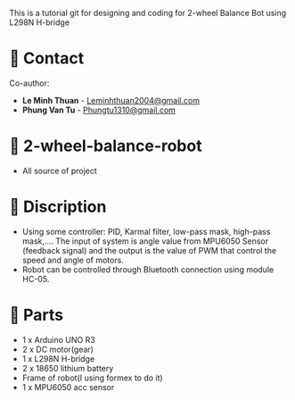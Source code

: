 This is a tutorial git for designing and coding for 2-wheel Balance Bot using L298N H-bridge
# 📧 Contact
Co-author:
- **Le Minh Thuan** - [Leminhthuan2004@gmail.com](mailto:Leminhthuan2004@gmail.com)
- **Phung Van Tu** - [Phungtu1310@gmail.com](mailto:Phungtu1310@gmail.com)
# 🤖 2-wheel-balance-robot
- All source of project
# 💾 Discription
- Using some controller: PID, Karmal filter, low-pass mask, high-pass mask,....
The input of system is angle value from MPU6050 Sensor (feedback signal)
and the output is the value of PWM that control the speed and angle of motors.
- Robot can be controlled through Bluetooth connection using module HC-05.
# 🧰 Parts
- 1 x Arduino UNO R3
- 2 x DC motor(gear)
- 1 x L298N H-bridge
- 2 x 18650 lithium battery
- Frame of robot(I using formex to do it)
- 1 x MPU6050 acc sensor

